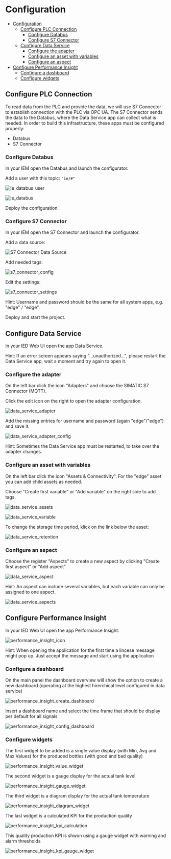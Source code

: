 # Configuration

- [Configuration](#configuration)
  - [Configure PLC Connection](#configure-plc-connection)
    - [Configure Databus](#configure-databus)
    - [Configure S7 Connector](#configure-s7-connector)
  - [Configure Data Service](#configure-data-service)
    - [Configure the adapter](#configure-the-adapter)
    - [Configure an asset with variables](#configure-an-asset-with-variables)
    - [Configure an aspect](#configure-an-aspect)
- [Configure Performance Insight](#configure-performance-insight)
    - [Configure a dashboard](#configure-a-dashboard)
    - [Configure widgets](#configure-widgets)
		
## Configure PLC Connection

To read data from the PLC and provide the data, we will use S7 Connector to establish connection with the PLC via OPC UA.
The S7 Connector sends the data to the Databus, where the Data Service app can collect what is needed.
In order to build this infrastructure, these apps must be configured properly:

- Databus
- S7 Connector

### Configure Databus

In your IEM open the Databus and launch the configurator.

Add a user with this topic:
`"ie/#"`

![ie_databus_user](graphics/IE_Databus_User.PNG)

![ie_databus](graphics/IE_Databus.PNG)

Deploy the configuration.

### Configure S7 Connector

In your IEM open the S7 Connector and launch the configurator.

Add a data source:

![S7 Connector Data Source](graphics/S7_Connector_Data_Source.PNG)

Add needed tags:

![s7_connector_config](graphics/S7_Connector_Configuration.PNG)

Edit the settings:

![s7_connector_settings](graphics/S7_Connector_Settings.PNG)

Hint: Username and password should be the same for all system apps, e.g. "edge" / "edge".

Deploy and start the project.

## Configure Data Service

In your IED Web UI open the app Data Service.

Hint: If an error screen appears saying "...unauthorized...", please restart the Data Service app, wait a moment and try again to open it.

### Configure the adapter

On the left bar click the icon "Adapters" and choose the SIMATIC S7 Connector (MQTT).

Click the edit icon on the right to open the adapter configuration.

![data_service_adapter](graphics/Data_Service_Adapter.PNG)

Add the missing entries for username and password (again "edge"/"edge") and save it.

![data_service_adapter_config](graphics/Data_Service_Adapter_Config.PNG)

Hint: Sometimes the Data Service app must be restarted, to take over the adapter changes.

### Configure an asset with variables

On the left bar click the icon "Assets & Connectivity". For the "edge" asset you can add child assets as needed.

Choose "Create first variable" or "Add variable" on the right side to add tags.

![data_service_assets](graphics/Data_Service_Assets.PNG)

![data_service_variable](graphics/Data_Service_Variable.PNG)

To change the storage time period, klick on the link below the asset:

![data_service_retention](graphics/Data_Service_Retention.PNG)

### Configure an aspect

Choose the register "Aspects" to create a new aspect by clicking "Create first aspect" or "Add aspect".

![data_service_aspect](graphics/Data_Service_Aspect.PNG)

Hint: An aspect can include several variables, but each variable can only be assigned to one aspect.

![data_service_aspects](graphics/Data_Service_Aspects.PNG)

## Configure Performance Insight

In your IED Web UI open the app Performance Insight.

![performance_insight_icon](graphics/Performance_Insight_Icon.png)

Hint: When opening the application for the first time a lincese message might pop up. Just accept the message and start using the application

### Configure a dashboard

On the main panel the dashboard overview will show the option to create a new dashboard (operating at the highest hirerchical level configured in data service)

![performance_insight_create_dashboard](graphics/Performance_Insight_Create_Dashboard.png)

Insert a dashboard name and select the time frame that should be display per default for all signals

![performance_insight_config_dashboard](graphics/Performance_Insight_Config_Dashboard.png)

### Configure widgets

The first widget to be added is a single value display (with Min, Avg and Max Values) for the produced bottles (with good and bad quality)

![performance_insight_value_widget](graphics/Performance_Insight_Value_Widget.png)

The second widget is a gauge display for the actual tank level

![performance_insight_gauge_widget](graphics/Performance_Insight_Gauge_Widget.png)

The third widget is a diagram display for the actual tank temperature

![performance_insight_diagram_widget](graphics/Performance_Insight_Diagram_Widget.png)

The last widget is a calculated KPI for the production quality

![performance_insight_kpi_calculation](graphics/Performance_Insight_KPI_Calculation.png)

This quality production KPI is shwon using a gauge widget with warning and alarm thresholds

![performance_insight_kpi_gauge_widget](graphics/Performance_Insight_KPI_Gauge_Widget.png)